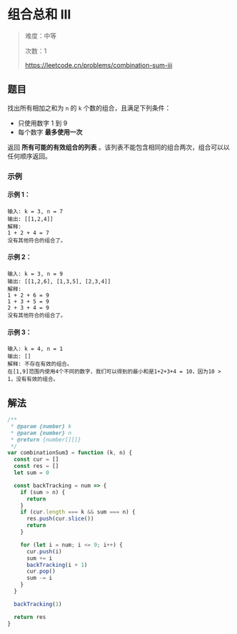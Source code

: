 # 组合总和 III

> 难度：中等
>
> 次数：1
>
> https://leetcode.cn/problems/combination-sum-iii

## 题目

找出所有相加之和为 `n` 的 `k` 个数的组合，且满足下列条件：

- 只使用数字 1 到 9
- 每个数字 **最多使用一次**

返回 **所有可能的有效组合的列表** 。该列表不能包含相同的组合两次，组合可以以任何顺序返回。

### 示例

#### 示例 1：

```
输入: k = 3, n = 7
输出: [[1,2,4]]
解释:
1 + 2 + 4 = 7
没有其他符合的组合了。
```

#### 示例 2：

```
输入: k = 3, n = 9
输出: [[1,2,6], [1,3,5], [2,3,4]]
解释:
1 + 2 + 6 = 9
1 + 3 + 5 = 9
2 + 3 + 4 = 9
没有其他符合的组合了。
```

#### 示例 3：

```
输入: k = 4, n = 1
输出: []
解释: 不存在有效的组合。
在[1,9]范围内使用4个不同的数字，我们可以得到的最小和是1+2+3+4 = 10，因为10 > 1，没有有效的组合。
```

## 解法

```javascript
/**
 * @param {number} k
 * @param {number} n
 * @return {number[][]}
 */
var combinationSum3 = function (k, n) {
  const cur = []
  const res = []
  let sum = 0

  const backTracking = num => {
    if (sum > n) {
      return
    }
    if (cur.length === k && sum === n) {
      res.push(cur.slice())
      return
    }

    for (let i = num; i <= 9; i++) {
      cur.push(i)
      sum += i
      backTracking(i + 1)
      cur.pop()
      sum -= i
    }
  }

  backTracking(1)

  return res
}
```
